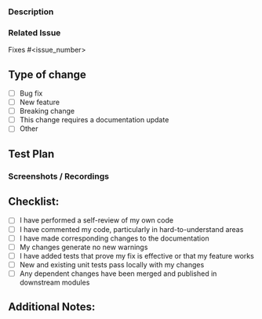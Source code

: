 <!-- Thank you for contributing to our project! Please fill out the template below to help us review your pull request.-->
### Description
<!-- Provide a clear and concise description of the changes in this PR. -->

### Related Issue
<!-- Reference the issue this PR addresses. Use the "fixes" keyword to automatically close the issue when the PR is merged. -->
Fixes #<issue_number>

## Type of change
<!-- Select the feature type from the list below. If "OTher", provide more details -->

- [ ] Bug fix
- [ ] New feature
- [ ] Breaking change
- [ ] This change requires a documentation update
- [ ] Other

## Test Plan
<!-- Explain how these changes ahve been tested. Provide instructions so we can reproduce. -->


### Screenshots / Recordings
<!-- Include relevant screenshots / recordings -->


## Checklist:
<!-- Go through the checklist and ensure you've completed all items. -->

- [ ] I have performed a self-review of my own code
- [ ] I have commented my code, particularly in hard-to-understand areas
- [ ] I have made corresponding changes to the documentation
- [ ] My changes generate no new warnings
- [ ] I have added tests that prove my fix is effective or that my feature works
- [ ] New and existing unit tests pass locally with my changes
- [ ] Any dependent changes have been merged and published in downstream modules

## Additional Notes:
<!-- Add any additional information or context that might be helpful for reviewers. -->

